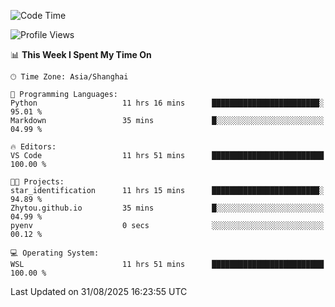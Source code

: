 <!--START_SECTION:waka-->
![Code Time](http://img.shields.io/badge/Code%20Time-3%2C096%20hrs%2029%20mins-blue)

![Profile Views](http://img.shields.io/badge/Profile%20Views-0-blue)

📊 **This Week I Spent My Time On** 

```text
🕑︎ Time Zone: Asia/Shanghai

💬 Programming Languages: 
Python                   11 hrs 16 mins      ████████████████████████░   95.01 % 
Markdown                 35 mins             █░░░░░░░░░░░░░░░░░░░░░░░░   04.99 % 

🔥 Editors: 
VS Code                  11 hrs 51 mins      █████████████████████████   100.00 % 

🐱‍💻 Projects: 
star_identification      11 hrs 15 mins      ████████████████████████░   94.89 % 
Zhytou.github.io         35 mins             █░░░░░░░░░░░░░░░░░░░░░░░░   04.99 % 
pyenv                    0 secs              ░░░░░░░░░░░░░░░░░░░░░░░░░   00.12 % 

💻 Operating System: 
WSL                      11 hrs 51 mins      █████████████████████████   100.00 % 
```


 Last Updated on 31/08/2025 16:23:55 UTC
<!--END_SECTION:waka-->
